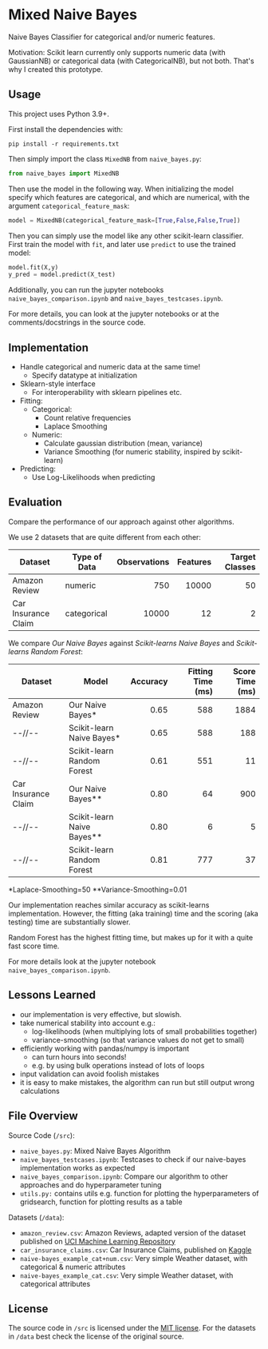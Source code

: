 # Mixed Naive Bayes

Naive Bayes Classifier for categorical and/or numeric features.

Motivation:
Scikit learn currently only supports numeric data (with GaussianNB) or categorical data (with CategoricalNB), but not both. 
That's why I created this prototype.

## Usage

This project uses Python 3.9+.

First install the dependencies with:

```console
pip install -r requirements.txt
```

Then simply import the class `MixedNB` from `naive_bayes.py`:

```python
from naive_bayes import MixedNB
```

Then use the model in the following way.
When initializing the model specify which features are categorical, and which are numerical, with the argument `categorical_feature_mask`:

```python
model = MixedNB(categorical_feature_mask=[True,False,False,True])
```

Then you can simply use the model like any other scikit-learn classifier.
First train the model with `fit`, and later use `predict` to use the trained model:

```python
model.fit(X,y)
y_pred = model.predict(X_test)
```

Additionally, you can run the jupyter notebooks `naive_bayes_comparison.ipynb` and `naive_bayes_testcases.ipynb`.

For more details, you can look at the jupyter notebooks or at the comments/docstrings in the source code.

## Implementation

- Handle categorical and numeric data at the same time!
  - Specify datatype at initialization
- Sklearn-style interface
    - For interoperability with sklearn pipelines etc.
- Fitting:
  - Categorical:
    - Count relative frequencies
    - Laplace Smoothing
  - Numeric:
    - Calculate gaussian distribution (mean, variance)
    - Variance Smoothing (for numeric stability, inspired by scikit-learn)
- Predicting:
  - Use Log-Likelihoods when predicting


## Evaluation

Compare the performance of our approach against other algorithms.

We use 2 datasets that are quite different from each other:

| Dataset             | Type of Data | Observations | Features | Target Classes |
|---------------------|--------------|-------------:|---------:|---------------:|
| Amazon Review       | numeric      |          750 |    10000 |             50 |
| Car Insurance Claim | categorical  |        10000 |       12 |              2 |


We compare *Our Naive Bayes* against *Scikit-learns Naive Bayes* and *Scikit-learns Random Forest*:

| Dataset             | Model                      | Accuracy | Fitting Time (ms) | Score Time (ms) |
|---------------------|----------------------------|---------:|------------------:|----------------:|
| Amazon Review       | Our Naive Bayes*           |     0.65 |               588 |            1884 |
| --//--              | Scikit-learn Naive Bayes*  |     0.65 |               588 |             188 |
| --//--              | Scikit-learn Random Forest |     0.61 |               551 |              11 |
| Car Insurance Claim | Our Naive Bayes**          |     0.80 |                64 |             900 |
| --//--              | Scikit-learn Naive Bayes** |     0.80 |                 6 |               5 |
| --//--              | Scikit-learn Random Forest |     0.81 |               777 |              37 |

*Laplace-Smoothing=50
**Variance-Smoothing=0.01

Our implementation reaches similar accuracy as scikit-learns implementation.
However, the fitting (aka training) time and the scoring (aka testing) time are substantially slower.

Random Forest has the highest fitting time, but makes up for it with a quite fast score time.

For more details look at the jupyter notebook `naive_bayes_comparison.ipynb`.


## Lessons Learned

- our implementation is very effective, but slowish.
- take numerical stability into account e.g.:
  - log-likelihoods (when multiplying lots of small probabilities together)
  - variance-smoothing (so that variance values do not get to small)
- efficiently working with pandas/numpy is important
  - can turn hours into seconds!  
  - e.g. by using bulk operations instead of lots of loops
- input validation can avoid foolish mistakes
- it is easy to make mistakes, the algorithm can run but still output wrong calculations


## File Overview

Source Code (`/src`):

- `naive_bayes.py`: Mixed Naive Bayes Algorithm
- `naive_bayes_testcases.ipynb`: Testcases to check if our naive-bayes implementation works as expected
- `naive_bayes_comparison.ipynb`: Compare our algorithm to other approaches and do hyperparameter tuning
- `utils.py:` contains utils e.g. function for plotting the hyperparameters of gridsearch, function for plotting results as a table

Datasets (`/data`):

- `amazon_review.csv`: Amazon Reviews, adapted version of the dataset published on [UCI Machine Learning Repository](https://doi.org/10.24432/C55C88)
- `car_insurance_claims.csv`: Car Insurance Claims, published on [Kaggle](https://www.kaggle.com/datasets/sagnik1511/car-insurance-data)
- `naive-bayes_example_cat+num.csv`: Very simple Weather dataset, with categorical & numeric attributes
- `naive-bayes_example_cat.csv`: Very simple Weather dataset, with categorical attributes


## License

The source code in `/src` is licensed under the [MIT license](/src/LICENSE).
For the datasets in `/data` best check the license of the original source.